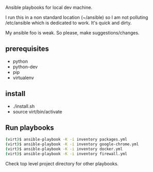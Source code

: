 
Ansible playbooks for local dev machine. 

I run this in a non standard location (~/ansible) so I am not polluting /etc/ansible which is dedicated to work. It's quick and dirty.

My ansible foo is weak. So please, make suggestions/changes.

## prerequisites ##
 - python
 - python-dev
 - pip
 - virtualenv

## install ##
 - ./install.sh
 - source virt/bin/activate

## Run playbooks ##
```sh
(virt)$ ansible-playbook -K -i inventory packages.yml
(virt)$ ansible-playbook -K -i inventory google-chrome.yml
(virt)$ ansible-playbook -K -i inventory docker.yml
(virt)$ ansible-playbook -K -i inventory firewall.yml
```

Check top level project directory for other playbooks.
